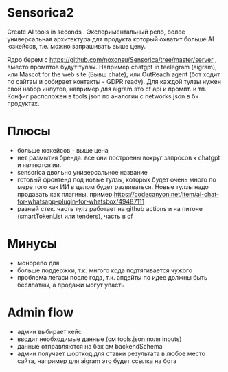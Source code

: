 # Sensorica2
Create AI tools in seconds . Экспериментальный репо, более универсальная архитектура для продукта который охватит больше AI юзкейсов, т.е. можно запрашивать выше цену.

Ядро берем с https://github.com/noxonsu/Sensorica/tree/master/server , вместо промптов будут тулзы. Например chatgpt in teelegram (aigram), или Mascot for the web site (Бывш chate), или OutReach agent (бот ходит по сайтам и собирает контакты - GDPR ready). Для каждой тулзы нужен свой набор инпутов, например для aigram это cf api и промпт. и тп. Конфиг расположен в tools.json по аналогии с networks.json в бч продуктах. 

# Плюсы
- больше юзкейсов - выше цена
- нет размытия бренда. все они построены вокруг запросов к chatgpt и являются ии. 
- sensorica двольно универсальное название
- готовый фронтенд под новые тулзы, которых будет очень много по мере того как ИИ в целом будет развиваться. Новые тулзы надо продавать как плагины, пример  https://codecanyon.net/item/ai-chat-for-whatsapp-plugin-for-whatsbox/49487111
- разный стек. часть тулз работает на github actions и на питоне (smartTokenList или tenders), часть в cf 

# Минусы
- монорепо для
- больше поддержки, т.к. мнгого кода подтягивается чужого
- проблема легаси после года, т.к. апдейты по идее должны быть беслпатны, а продажи могут упасть

# Admin flow
- админ выбирает кейс
- вводит необходимые данные (см tools.json поля inputs)
- данные отправляются на бэк см backendSchema
- админ получает шорткод для ставки результата в любое место сайта, например для aigram это будет ссылка на бота  